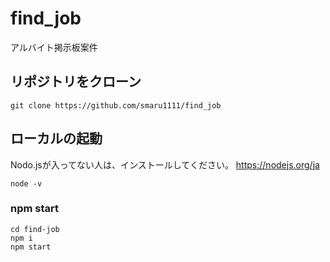 # find_job
アルバイト掲示板案件

## リポジトリをクローン
```
git clone https://github.com/smaru1111/find_job
```

## ローカルの起動
Nodo.jsが入ってない人は、インストールしてください。
https://nodejs.org/ja
```
node -v
```

### npm start
```
cd find-job
npm i
npm start
```
